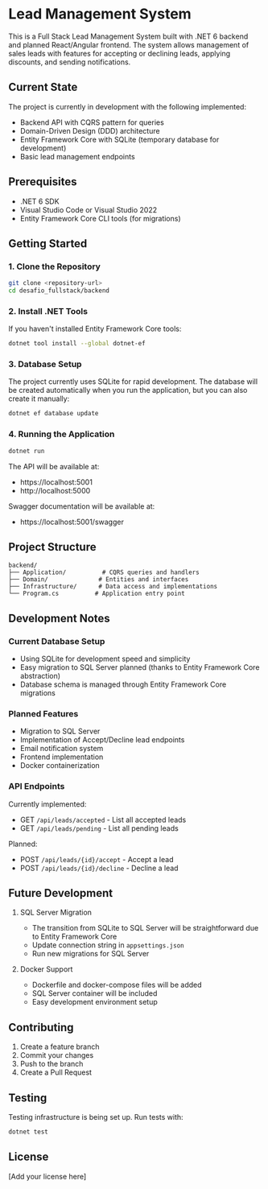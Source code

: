 # Lead Management System

This is a Full Stack Lead Management System built with .NET 6 backend and planned React/Angular frontend. The system allows management of sales leads with features for accepting or declining leads, applying discounts, and sending notifications.

## Current State

The project is currently in development with the following implemented:
- Backend API with CQRS pattern for queries
- Domain-Driven Design (DDD) architecture
- Entity Framework Core with SQLite (temporary database for development)
- Basic lead management endpoints

## Prerequisites

- .NET 6 SDK
- Visual Studio Code or Visual Studio 2022
- Entity Framework Core CLI tools (for migrations)

## Getting Started

### 1. Clone the Repository

```bash
git clone <repository-url>
cd desafio_fullstack/backend
```

### 2. Install .NET Tools

If you haven't installed Entity Framework Core tools:

```bash
dotnet tool install --global dotnet-ef
```

### 3. Database Setup

The project currently uses SQLite for rapid development. The database will be created automatically when you run the application, but you can also create it manually:

```bash
dotnet ef database update
```

### 4. Running the Application

```bash
dotnet run
```

The API will be available at:
- https://localhost:5001
- http://localhost:5000

Swagger documentation will be available at:
- https://localhost:5001/swagger

## Project Structure

```
backend/
├── Application/          # CQRS queries and handlers
├── Domain/              # Entities and interfaces
├── Infrastructure/      # Data access and implementations
└── Program.cs          # Application entry point
```

## Development Notes

### Current Database Setup
- Using SQLite for development speed and simplicity
- Easy migration to SQL Server planned (thanks to Entity Framework Core abstraction)
- Database schema is managed through Entity Framework Core migrations

### Planned Features
- Migration to SQL Server
- Implementation of Accept/Decline lead endpoints
- Email notification system
- Frontend implementation
- Docker containerization

### API Endpoints

Currently implemented:
- GET `/api/leads/accepted` - List all accepted leads
- GET `/api/leads/pending` - List all pending leads

Planned:
- POST `/api/leads/{id}/accept` - Accept a lead
- POST `/api/leads/{id}/decline` - Decline a lead

## Future Development

1. SQL Server Migration
   - The transition from SQLite to SQL Server will be straightforward due to Entity Framework Core
   - Update connection string in `appsettings.json`
   - Run new migrations for SQL Server

2. Docker Support
   - Dockerfile and docker-compose files will be added
   - SQL Server container will be included
   - Easy development environment setup

## Contributing

1. Create a feature branch
2. Commit your changes
3. Push to the branch
4. Create a Pull Request

## Testing

Testing infrastructure is being set up. Run tests with:

```bash
dotnet test
```

## License

[Add your license here]

